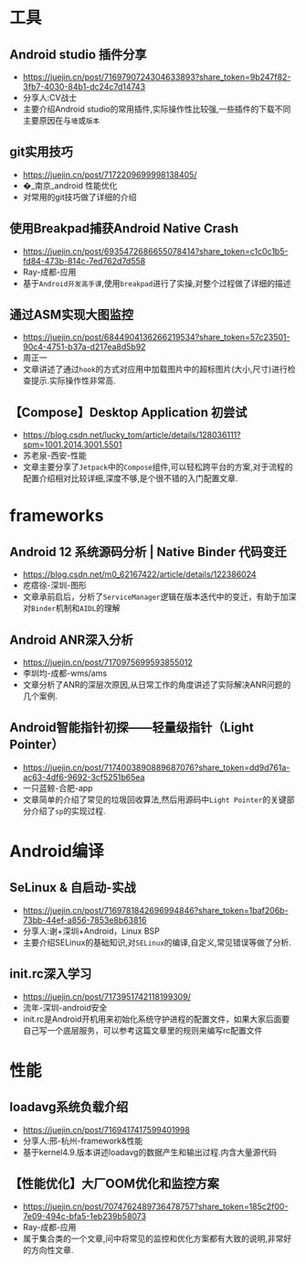 # 工具

## Android studio 插件分享

- https://juejin.cn/post/7169790724304633893?share_token=9b247f82-3fb7-4030-84b1-dc24c7d14743
- 分享人:CV战士
- 主要介绍Android studio的常用插件,实际操作性比较强,一些插件的下载不同主要原因在与`墙`或`版本`

## git实用技巧

- https://juejin.cn/post/7172209699998138405/
- �_南京_android 性能优化
- 对常用的git技巧做了详细的介绍

## 使用Breakpad捕获Android Native Crash
- https://juejin.cn/post/6935472686655078414?share_token=c1c0c1b5-fd84-473b-814c-7ed762d7d558
- Ray-成都-应用 
- 基于`Android开发高手课`,使用`breakpad`进行了实操,对整个过程做了详细的描述

## 通过ASM实现大图监控

- https://juejin.cn/post/6844904136266219534?share_token=57c23501-90c4-4751-b37a-d217ea8d5b92
- 周正一
- 文章讲述了通过`hook`的方式对应用中加载图片中的超标图片(大小,尺寸)进行检查提示.实际操作性非常高.

## 【Compose】Desktop Application 初尝试

- https://blog.csdn.net/lucky_tom/article/details/128036111?spm=1001.2014.3001.5501
- 苏老泉-西安-性能
- 文章主要分享了`Jetpack`中的`Compose`组件,可以轻松跨平台的方案,对于流程的配置介绍相对比较详细,深度不够,是个很不错的入门配置文章.


# frameworks

## Android 12 系统源码分析 | Native Binder 代码变迁

- https://blog.csdn.net/m0_62167422/article/details/122386024
- 疙瘩徐-深圳-图形
- 文章承前启后，分析了`ServiceManager`逻辑在版本迭代中的变迁，有助于加深对`Binder`机制和` AIDL `的理解

## Android ANR深入分析

- https://juejin.cn/post/7170975699593855012
- 李圳均-成都-wms/ams
- 文章分析了ANR的深层次原因,从日常工作的角度讲述了实际解决ANR问题的几个案例.

## Android智能指针初探——轻量级指针（Light Pointer）

- https://juejin.cn/post/7174003890889687076?share_token=dd9d761a-ac63-4df6-9692-3cf5251b65ea
- 一只蓝鲸-合肥-app
- 文章简单的介绍了常见的垃圾回收算法,然后用源码中`Light Pointer`的关键部分介绍了`sp`的实现过程.

# Android编译

## SeLinux & 自启动-实战

- https://juejin.cn/post/7169781842696994846?share_token=1baf206b-73bb-44ef-a856-7853e8b63816
- 分享人:谢+深圳+Android，Linux BSP
- 主要介绍SELinux的基础知识,对`SELinux`的编译,自定义,常见错误等做了分析.

## init.rc深入学习

- https://juejin.cn/post/7173951742118199309/
- 流年-深圳-android安全
- init.rc是Android开机用来初始化系统守护进程的配置文件，如果大家后面要自己写一个底层服务，可以参考这篇文章里的规则来编写rc配置文件

# 性能

## loadavg系统负载介绍

- https://juejin.cn/post/7169417417599401998
- 分享人:邢-杭州-framework&性能
- 基于kernel4.9.版本讲述loadavg的数据产生和输出过程.内含大量源代码


## 【性能优化】大厂OOM优化和监控方案

- https://juejin.cn/post/7074762489736478757?share_token=185c2f00-7e09-494c-bfa5-1eb239b58073
- Ray-成都-应用
- 属于集合类的一个文章,问中将常见的监控和优化方案都有大致的说明,非常好的方向性文章.



